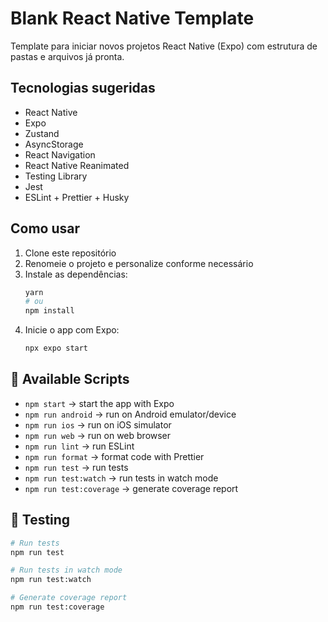 # Blank React Native Template

Template para iniciar novos projetos React Native (Expo) com estrutura de pastas e arquivos já pronta.

## Tecnologias sugeridas

- React Native
- Expo
- Zustand
- AsyncStorage
- React Navigation
- React Native Reanimated
- Testing Library
- Jest
- ESLint + Prettier + Husky

## Como usar

1. Clone este repositório
2. Renomeie o projeto e personalize conforme necessário
3. Instale as dependências:
   ```bash
   yarn
   # ou
   npm install
   ```
4. Inicie o app com Expo:
   ```bash
   npx expo start
   ```

## 📱 Available Scripts

- `npm start` → start the app with Expo
- `npm run android` → run on Android emulator/device
- `npm run ios` → run on iOS simulator
- `npm run web` → run on web browser
- `npm run lint` → run ESLint
- `npm run format` → format code with Prettier
- `npm run test` → run tests
- `npm run test:watch` → run tests in watch mode
- `npm run test:coverage` → generate coverage report

## 🧪 Testing

```bash
# Run tests
npm run test

# Run tests in watch mode
npm run test:watch

# Generate coverage report
npm run test:coverage
```
